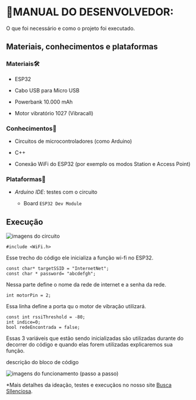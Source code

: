 # 📃MANUAL DO DESENVOLVEDOR:

 O que foi necessário e como o projeto foi executado.

## **Materiais, conhecimentos e plataformas**

### Materiais🛠️

- ESP32

- Cabo USB para Micro USB

- Powerbank 10.000 mAh

- Motor vibratório 1027 (Vibracall)

### Conhecimentos🧠

- Circuitos de microcontroladores (como Arduino)

- C++

- Conexão WiFi do ESP32 (por exemplo os modos Station e Access Point)

### Plataformas🚉

- _Arduino IDE_: testes com o circuito

    - Board `ESP32 Dev Module`

## **Execução**

![imagens do circuito](link)

    #include <WiFi.h>
Esse trecho do código ele inicializa a função wi-fi no ESP32.

    const char* targetSSID = "InternetNet";
    const char * password= "abcdefgh";
Nessa parte define o nome da rede de internet e a senha da rede.
    
    int motorPin = 2;
Essa linha define a porta qu o motor de vibração utilizará.    
    
    const int rssiThreshold = -80;
    int indice=0;
    bool redeEncontrada = false;
Essas 3 variáveis que estão sendo inicializadas são utilizadas durante do decorrer do código e quando elas forem utilizadas explicaremos sua função.


descrição do bloco de código

![imagens do funcionamento (passo a passo)](link)

<!--
como a versão final funciona?
acredito que só dá para fazer essa parte quando tiver tudo pronto (pelo menos do código e do circuito).
-->

*Mais detalhes da ideação, testes e execuçãos no nosso site [Busca SIlenciosa](https://sites.google.com/cesar.school/g18-buscasilenciosa/status-report-1).
